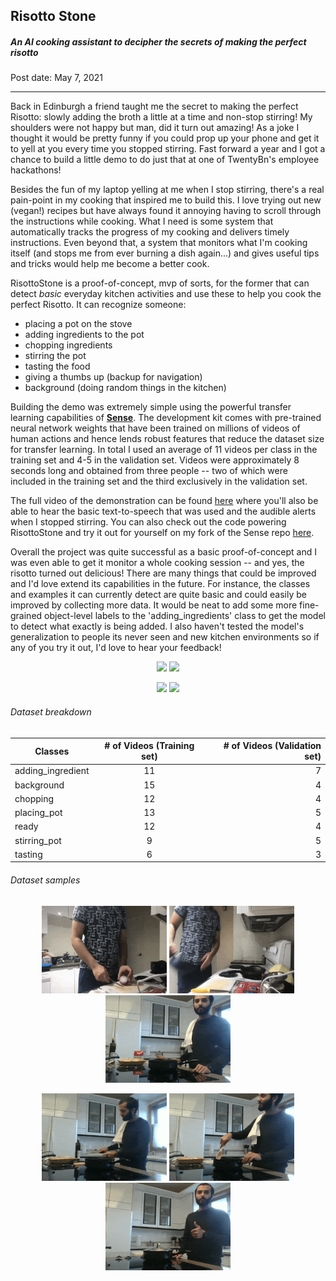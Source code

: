 ## Risotto Stone

##### An AI cooking assistant to decipher the secrets of making the perfect risotto

Post date: May 7, 2021


---

Back in Edinburgh a friend taught me the secret to making the perfect Risotto: slowly adding the broth a little
at a time and non-stop stirring! My shoulders were not happy but man, did it turn out amazing! As a joke I thought it
would be pretty funny if you could prop up your phone and get it to yell at you every time you stopped stirring. Fast 
forward a year and I got a chance to build a little demo to do just that at one of TwentyBn's employee hackathons!

Besides the fun of my laptop yelling at me when I stop stirring, there's a real pain-point in my cooking that inspired 
me to build this. I love trying out new (vegan!) recipes but have always found it annoying having to scroll through
the instructions while cooking. What I need is some system that automatically tracks the progress of my cooking and 
delivers timely instructions. Even beyond that, a system that monitors what I'm cooking itself (and stops me from ever
burning a dish again...) and gives useful tips and tricks would help me become a better cook. 

RisottoStone is a proof-of-concept, mvp of sorts, for the former that can detect *basic* everyday kitchen activities 
and use these to help you cook the perfect Risotto. It can recognize someone:
- placing a pot on the stove
- adding ingredients to the pot
- chopping ingredients
- stirring the pot
- tasting the food
- giving a thumbs up (backup for navigation)
- background (doing random things in the kitchen)

Building the demo was extremely simple using the powerful transfer learning capabilities of **[Sense](https://github.com/TwentyBN/sense)**.
The development kit comes with pre-trained neural network weights that have been trained on millions of videos of
human actions and hence lends robust features that reduce the dataset size for transfer learning. In total I used 
an average of 11 videos per class in the training set and 4-5 in the validation set. Videos were approximately 8
seconds long and obtained from three people -- two of which were included in the training set and the third exclusively
in the validation set. 

The full video of the demonstration can be found [here](https://drive.google.com/file/d/1GzO_z5SY3D0t3yKOY7mwxREWjGxr9Mbi/view?usp=sharing) where you'll also be able to hear the basic text-to-speech 
that was used and the audible alerts when I stopped stirring. You can also check out the code powering RisottoStone 
and try it out for yourself on my fork of the Sense repo [here](https://github.com/sunny-panchal/sense). 

Overall the project was quite successful as a basic proof-of-concept and I was even able to get it monitor a whole 
cooking session -- and yes, the risotto turned out delicious! There are many things that could be improved and I'd love 
extend its capabilities in the future. For instance, the classes and examples it can currently detect are quite basic 
and could easily be improved by collecting more data. It would be neat to add some more fine-grained object-level
labels to the 'adding_ingredients' class to get the model to detect what exactly is being added. I also haven't tested
the model's generalization to people its never seen and new kitchen environments so if any of you try it out, I'd love 
to hear your feedback!

<p align="center">
    <img src="https://raw.githubusercontent.com/sunny-panchal/sense/master/docs/gifs/chopping_garlic.gif" 
width="400px">
    <img src="https://raw.githubusercontent.com/sunny-panchal/sense/master/docs/gifs/keep_stirring_1.gif" width="400px">
</p>

<p align="center">
    <img src="https://raw.githubusercontent.com/sunny-panchal/sense/master/docs/gifs/chilli_to_pot.gif" 
width="400px">
    <img src="https://raw.githubusercontent.com/sunny-panchal/sense/master/docs/gifs/add_rice.gif" width="400px">
</p>

###### Dataset breakdown
| Classes           | # of Videos (Training set)  | # of Videos (Validation set)  | 
| ----------------- |:--------------------:| -------------------------:|
| adding_ingredient | 11                   | 7                         |
| background        | 15                   | 4                         |
| chopping          | 12                   | 4                         | 
| placing_pot       | 13                   | 5                         |
| ready             | 12                   | 4                         |
| stirring_pot      |  9                   | 5                         |
| tasting           |  6                   | 3                         |


###### Dataset samples
<p align="center">
    <img src="/gifs/risotto_stone/chop.gif" width="200px" height="140px">
    <img src="/gifs/risotto_stone/placing_pot.gif" width="200px" height="140px">
    <img src="/gifs/risotto_stone/tasting.gif" width="200px" height="140px">
</p>

<p align="center">
    <img src="/gifs/risotto_stone/adding_ingredient.gif" width="200px" height="140px">
    <img src="/gifs/risotto_stone/stirring.gif" width="200px" height="140px">
    <img src="/gifs/risotto_stone/ready.gif" width="200px" height="140px">
</p>
